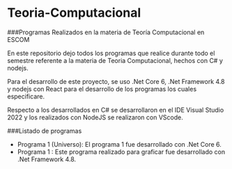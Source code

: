 # Teoria-Computacional
###Programas Realizados en la materia de Teoría Computacional en ESCOM

En este repositorio dejo todos los programas que realice durante todo el semestre referente a la materia de Teoria Computacional, hechos con C# y nodejs.

Para el desarrollo de este proyecto, se uso .Net Core 6, .Net Framework 4.8 y nodejs con React para el desarrollo de los programas los cuales especificare.

Respecto a los desarrollados en C# se desarrollaron en el IDE Visual Studio 2022 y los realizados con NodeJS se realizaron con VScode.

###Listado de programas

- Programa 1 (Universo): El programa 1 fue desarrollado con .Net Core 6.
- Programa 1 <Graficas>: Este programa realizado para graficar fue desarrollado con .Net Framework 4.8.

